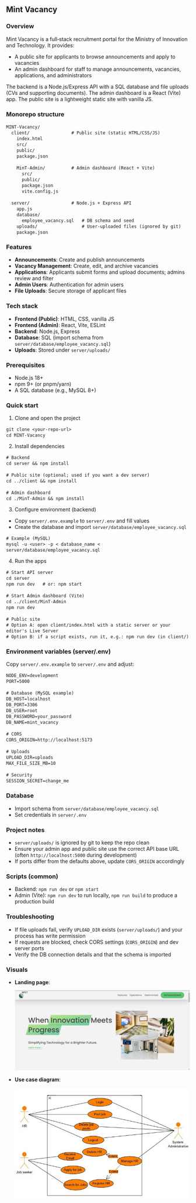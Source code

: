 ## Mint Vacancy

### Overview

Mint Vacancy is a full‑stack recruitment portal for the Ministry of Innovation and Technology. It provides:

- A public site for applicants to browse announcements and apply to vacancies
- An admin dashboard for staff to manage announcements, vacancies, applications, and administrators

The backend is a Node.js/Express API with a SQL database and file uploads (CVs and supporting documents). The admin dashboard is a React (Vite) app. The public site is a lightweight static site with vanilla JS.

### Monorepo structure

```
MINT-Vacancy/
  client/                # Public site (static HTML/CSS/JS)
    index.html
    src/
    public/
    package.json

    MinT-Admin/          # Admin dashboard (React + Vite)
      src/
      public/
      package.json
      vite.config.js

  server/                # Node.js + Express API
    app.js
    database/
      employee_vacancy.sql   # DB schema and seed
    uploads/                 # User-uploaded files (ignored by git)
    package.json
```

### Features

- **Announcements**: Create and publish announcements
- **Vacancy Management**: Create, edit, and archive vacancies
- **Applications**: Applicants submit forms and upload documents; admins review and filter
- **Admin Users**: Authentication for admin users
- **File Uploads**: Secure storage of applicant files

### Tech stack

- **Frontend (Public)**: HTML, CSS, vanilla JS
- **Frontend (Admin)**: React, Vite, ESLint
- **Backend**: Node.js, Express
- **Database**: SQL (import schema from `server/database/employee_vacancy.sql`)
- **Uploads**: Stored under `server/uploads/`

### Prerequisites

- Node.js 18+
- npm 9+ (or pnpm/yarn)
- A SQL database (e.g., MySQL 8+)

### Quick start

1. Clone and open the project

```
git clone <your-repo-url>
cd MINT-Vacancy
```

2. Install dependencies

```
# Backend
cd server && npm install

# Public site (optional; used if you want a dev server)
cd ../client && npm install

# Admin dashboard
cd ./MinT-Admin && npm install
```

3. Configure environment (backend)

- Copy `server/.env.example` to `server/.env` and fill values
- Create the database and import `server/database/employee_vacancy.sql`

```
# Example (MySQL)
mysql -u <user> -p < database_name < server/database/employee_vacancy.sql
```

4. Run the apps

```
# Start API server
cd server
npm run dev   # or: npm start

# Start Admin dashboard (Vite)
cd ../client/MinT-Admin
npm run dev

# Public site
# Option A: open client/index.html with a static server or your editor's Live Server
# Option B: if a script exists, run it, e.g.: npm run dev (in client/)
```

### Environment variables (server/.env)

Copy `server/.env.example` to `server/.env` and adjust:

```
NODE_ENV=development
PORT=5000

# Database (MySQL example)
DB_HOST=localhost
DB_PORT=3306
DB_USER=root
DB_PASSWORD=your_password
DB_NAME=mint_vacancy

# CORS
CORS_ORIGIN=http://localhost:5173

# Uploads
UPLOAD_DIR=uploads
MAX_FILE_SIZE_MB=10

# Security
SESSION_SECRET=change_me
```

### Database

- Import schema from `server/database/employee_vacancy.sql`
- Set credentials in `server/.env`

### Project notes

- `server/uploads/` is ignored by git to keep the repo clean
- Ensure your admin app and public site use the correct API base URL (often `http://localhost:5000` during development)
- If ports differ from the defaults above, update `CORS_ORIGIN` accordingly

### Scripts (common)

- Backend: `npm run dev` or `npm start`
- Admin (Vite): `npm run dev` to run locally, `npm run build` to produce a production build

### Troubleshooting

- If file uploads fail, verify `UPLOAD_DIR` exists (`server/uploads/`) and your process has write permission
- If requests are blocked, check CORS settings (`CORS_ORIGIN`) and dev server ports
- Verify the DB connection details and that the schema is imported

### Visuals

- **Landing page**:

  ![Landing page](client/public/favicon/landing_page.PNG)

- **Use case diagram**:

  ![Use case diagram](client/public/favicon/usecase_diagram.png)



